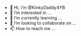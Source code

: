 - 👋 Hi, I’m @KinkyDaddy4YB
- 👀 I’m interested in ...
- 🌱 I’m currently learning ...
- 💞️ I’m looking to collaborate on ...
- 📫 How to reach me ...

<!---
KinkyDaddy4YB/KinkyDaddy4YB is a ✨ special ✨ repository because its `README.md` (this file) appears on your GitHub profile.
You can click the Preview link to take a look at your changes.
--->

